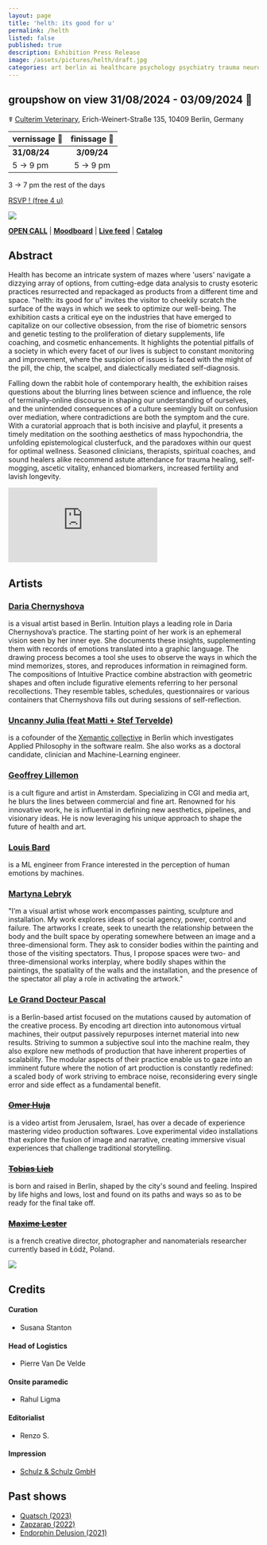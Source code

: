 ```yaml
---
layout: page
title: 'helth: its good for u'
permalink: /helth
listed: false
published: true
description: Exhibition Press Release
image: /assets/pictures/helth/draft.jpg
categories: art berlin ai healthcare psychology psychiatry trauma neurodivergency psychometry
---
```

## groupshow on view 31/08/2024 - 03/09/2024 :pill:

☤ [Culterim Veterinary](https://maps.app.goo.gl/n8wSqQJgBWbJH5cM9), Erich-Weinert-Straße 135, 10409 Berlin, Germany

| vernissage :syringe: | finissage :syringe:|
|----------|:--------:|
|  **31/08/24** | **3/09/24**  |
| 5 → 9 pm  | 5 → 9 pm  |

3 → 7 pm the rest of the days

<a href="https://forms.gle/2P5tKXJrkY6dEoga8" target="_blank" rel="noopener noreferrer" class="rsvp">RSVP ! (free 4 u)</a>

<img class='post-image' src="/assets/pictures/helth/draft.jpg">

  [**OPEN CALL**](https://www.instagram.com/p/C9M_rlPKYJq/) | [**Moodboard**](/assets/pdfs/helth_moodboard.pdf) | [**Live feed**](https://www.instagram.com/stories/highlights/18028619903001228/) | [**Catalog**](https://docs.google.com/spreadsheets/d/12iadk6rqcKg5T4r_tjgVPd2-8gRMnTSsnO2QnUgnTAs/edit?usp=drive_link)

## Abstract

Health has become an intricate system of mazes where 'users' navigate a dizzying array of options, from cutting-edge data analysis to crusty esoteric practices resurrected and repackaged as products from a different time and space. "helth: its good for u" invites the visitor to cheekily scratch the surface of the ways in which we seek to optimize our well-being. The exhibition casts a critical eye on the industries that have emerged to capitalize on our collective obsession, from the rise of biometric sensors and genetic testing to the proliferation of dietary supplements, life coaching, and cosmetic enhancements. It highlights the potential pitfalls of a society in which every facet of our lives is subject to constant monitoring and improvement, where the suspicion of issues is faced with the might of the pill, the chip, the scalpel, and dialectically mediated self-diagnosis.

Falling down the rabbit hole of contemporary health, the exhibition raises questions about the blurring lines between science and influence, the role of terminally-online discourse in shaping our understanding of ourselves, and the unintended consequences of a culture seemingly built on confusion over mediation, where contradictions are both the symptom and the cure. With a curatorial approach that is both incisive and playful, it presents a timely meditation on the soothing aesthetics of mass hypochondria, the unfolding epistemological clusterfuck, and the paradoxes within our quest for optimal wellness. Seasoned clinicians, therapists, spiritual coaches, and sound healers alike recommend astute attendance for trauma healing, self-mogging, ascetic vitality, enhanced biomarkers, increased fertility and lavish longevity.

<iframe class="post-video-reel" src="https://www.youtube.com/embed/kOuiJe5wKI4" frameborder="0" allowfullscreen></iframe>

## Artists

### [Daria Chernyshova](https://www.instagram.com/intuitive.practice/)

is a visual artist based in Berlin. Intuition plays a leading role in Daria Chernyshova’s practice. The starting point of her work is an ephemeral vision seen by her inner eye. She documents these insights, supplementing them with records of emotions translated into a graphic language. The drawing process becomes a tool she uses to observe the ways in which the mind memorizes, stores, and reproduces information in reimagined form. The compositions of Intuitive Practice combine abstraction with geometric shapes and often include figurative elements referring to her personal recollections. They resemble tables, schedules, questionnaires or various containers that Chernyshova fills out during sessions of self-reflection.

### [Uncanny Julia (feat Matti + Stef Tervelde)](https://xemantic.com/)

is a cofounder of the [Xemantic collective](https://xemantic.com/) in Berlin which investigates Applied Philosophy in the software realm. She also works as a doctoral candidate, clinician and Machine-Learning engineer.

### [Geoffrey Lillemon](https://commercial.geoffreylillemon.com/)

is a cult figure and artist in Amsterdam. Specializing in CGI and media art, he blurs the lines between commercial and fine art. Renowned for his innovative work, he is influential in defining new aesthetics, pipelines, and visionary ideas. He is now leveraging his unique approach to shape the future of health and art.

### [Louis Bard](https://www.instagram.com/loup_ba/)

is a ML engineer from France interested in the perception of human emotions by machines.

### [Martyna Lebryk](https://www.martynalebryk.com)

"I’m a visual artist whose work encompasses painting, sculpture and installation. My work explores ideas of social agency, power, control and failure. The artworks I create, seek to unearth the relationship between the body and the built space by operating somewhere between an image and a three-dimensional form. They ask to consider bodies within the painting and those of the visiting spectators. Thus, I propose spaces were two- and three-dimensional works interplay, where bodily shapes within the paintings, the spatiality of the walls and the installation, and the presence of the spectator all play a role in activating the artwork."

### [Le Grand Docteur Pascal](https://nft.pascal.cc)

is a Berlin-based artist focused on the mutations caused by automation of the creative process. By encoding art direction into autonomous virtual machines, their output passively repurposes internet material into new results. Striving to summon a subjective soul into the machine realm, they also explore new methods of production that have inherent properties of scalability. The modular aspects of their practice enable us to gaze into an imminent future where the notion of art production is constantly redefined: a scaled body of work striving to embrace noise, reconsidering every single error and side effect as a fundamental benefit.

### ~~[Omer Huja](https://www.instagram.com/omer_hood_ja/)~~

is a video artist from Jerusalem, Israel, has over a decade of experience mastering video production softwares. Love experimental video installations that explore the fusion of image and narrative, creating immersive visual experiences that challenge traditional storytelling.

### ~~[Tobias Lieb](https://www.instagram.com/personal_cringe/)~~

is born and raised in Berlin, shaped by the city's sound and feeling. Inspired by life highs and lows, lost and found on its paths and ways so as to be ready for the final take off.

### ~~[Maxime Lester](https://www.instagram.com/maximelester/)~~

is a french creative director, photographer and nanomaterials researcher currently based in Łódź, Poland.

<img class='post-image' src="/assets/pictures/helth/pskl.jpg">

## Credits

#### Curation

- Susana Stanton

#### Head of Logistics

- Pierre Van De Velde

#### Onsite paramedic

- Rahul Ligma

#### Editorialist

- Renzo S.

#### Impression

- [Schulz & Schulz GmbH](https://schulzundschulz.de/)

## Past shows

- [Quatsch (2023)](/quatsch)
- [Zapzarap (2022)](/zapzarap)
- [Endorphin Delusion (2021)](/endorphin-delusion)
